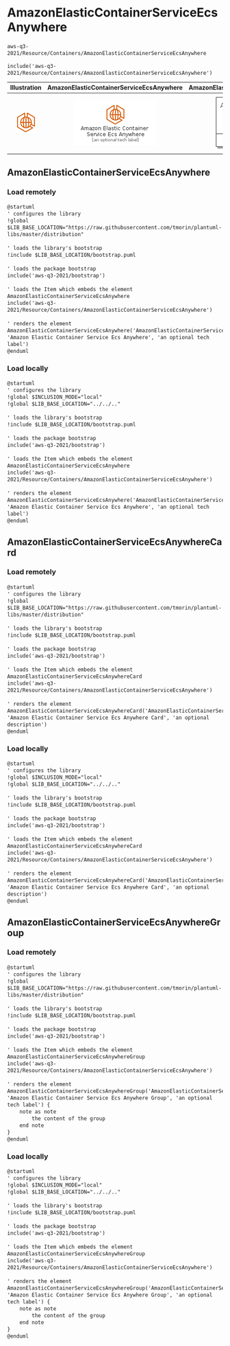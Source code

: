 # AmazonElasticContainerServiceEcsAnywhere


```text
aws-q3-2021/Resource/Containers/AmazonElasticContainerServiceEcsAnywhere
```

```text
include('aws-q3-2021/Resource/Containers/AmazonElasticContainerServiceEcsAnywhere')
```



| Illustration | AmazonElasticContainerServiceEcsAnywhere | AmazonElasticContainerServiceEcsAnywhereCard | AmazonElasticContainerServiceEcsAnywhereGroup |
| :---: | :---: | :---: | :---: |
| ![illustration for Illustration](../../../aws-q3-2021/Resource/Containers/AmazonElasticContainerServiceEcsAnywhere.png) | ![illustration for AmazonElasticContainerServiceEcsAnywhere](../../../aws-q3-2021/Resource/Containers/AmazonElasticContainerServiceEcsAnywhere.Local.png) | ![illustration for AmazonElasticContainerServiceEcsAnywhereCard](../../../aws-q3-2021/Resource/Containers/AmazonElasticContainerServiceEcsAnywhereCard.Local.png) | ![illustration for AmazonElasticContainerServiceEcsAnywhereGroup](../../../aws-q3-2021/Resource/Containers/AmazonElasticContainerServiceEcsAnywhereGroup.Local.png) |




## AmazonElasticContainerServiceEcsAnywhere

### Load remotely
```plantuml
@startuml
' configures the library
!global $LIB_BASE_LOCATION="https://raw.githubusercontent.com/tmorin/plantuml-libs/master/distribution"

' loads the library's bootstrap
!include $LIB_BASE_LOCATION/bootstrap.puml

' loads the package bootstrap
include('aws-q3-2021/bootstrap')

' loads the Item which embeds the element AmazonElasticContainerServiceEcsAnywhere
include('aws-q3-2021/Resource/Containers/AmazonElasticContainerServiceEcsAnywhere')

' renders the element
AmazonElasticContainerServiceEcsAnywhere('AmazonElasticContainerServiceEcsAnywhere', 'Amazon Elastic Container Service Ecs Anywhere', 'an optional tech label')
@enduml
```

### Load locally
```plantuml
@startuml
' configures the library
!global $INCLUSION_MODE="local"
!global $LIB_BASE_LOCATION="../../.."

' loads the library's bootstrap
!include $LIB_BASE_LOCATION/bootstrap.puml

' loads the package bootstrap
include('aws-q3-2021/bootstrap')

' loads the Item which embeds the element AmazonElasticContainerServiceEcsAnywhere
include('aws-q3-2021/Resource/Containers/AmazonElasticContainerServiceEcsAnywhere')

' renders the element
AmazonElasticContainerServiceEcsAnywhere('AmazonElasticContainerServiceEcsAnywhere', 'Amazon Elastic Container Service Ecs Anywhere', 'an optional tech label')
@enduml
```

## AmazonElasticContainerServiceEcsAnywhereCard

### Load remotely
```plantuml
@startuml
' configures the library
!global $LIB_BASE_LOCATION="https://raw.githubusercontent.com/tmorin/plantuml-libs/master/distribution"

' loads the library's bootstrap
!include $LIB_BASE_LOCATION/bootstrap.puml

' loads the package bootstrap
include('aws-q3-2021/bootstrap')

' loads the Item which embeds the element AmazonElasticContainerServiceEcsAnywhereCard
include('aws-q3-2021/Resource/Containers/AmazonElasticContainerServiceEcsAnywhere')

' renders the element
AmazonElasticContainerServiceEcsAnywhereCard('AmazonElasticContainerServiceEcsAnywhereCard', 'Amazon Elastic Container Service Ecs Anywhere Card', 'an optional description')
@enduml
```

### Load locally
```plantuml
@startuml
' configures the library
!global $INCLUSION_MODE="local"
!global $LIB_BASE_LOCATION="../../.."

' loads the library's bootstrap
!include $LIB_BASE_LOCATION/bootstrap.puml

' loads the package bootstrap
include('aws-q3-2021/bootstrap')

' loads the Item which embeds the element AmazonElasticContainerServiceEcsAnywhereCard
include('aws-q3-2021/Resource/Containers/AmazonElasticContainerServiceEcsAnywhere')

' renders the element
AmazonElasticContainerServiceEcsAnywhereCard('AmazonElasticContainerServiceEcsAnywhereCard', 'Amazon Elastic Container Service Ecs Anywhere Card', 'an optional description')
@enduml
```

## AmazonElasticContainerServiceEcsAnywhereGroup

### Load remotely
```plantuml
@startuml
' configures the library
!global $LIB_BASE_LOCATION="https://raw.githubusercontent.com/tmorin/plantuml-libs/master/distribution"

' loads the library's bootstrap
!include $LIB_BASE_LOCATION/bootstrap.puml

' loads the package bootstrap
include('aws-q3-2021/bootstrap')

' loads the Item which embeds the element AmazonElasticContainerServiceEcsAnywhereGroup
include('aws-q3-2021/Resource/Containers/AmazonElasticContainerServiceEcsAnywhere')

' renders the element
AmazonElasticContainerServiceEcsAnywhereGroup('AmazonElasticContainerServiceEcsAnywhereGroup', 'Amazon Elastic Container Service Ecs Anywhere Group', 'an optional tech label') {
    note as note
        the content of the group
    end note
}
@enduml
```

### Load locally
```plantuml
@startuml
' configures the library
!global $INCLUSION_MODE="local"
!global $LIB_BASE_LOCATION="../../.."

' loads the library's bootstrap
!include $LIB_BASE_LOCATION/bootstrap.puml

' loads the package bootstrap
include('aws-q3-2021/bootstrap')

' loads the Item which embeds the element AmazonElasticContainerServiceEcsAnywhereGroup
include('aws-q3-2021/Resource/Containers/AmazonElasticContainerServiceEcsAnywhere')

' renders the element
AmazonElasticContainerServiceEcsAnywhereGroup('AmazonElasticContainerServiceEcsAnywhereGroup', 'Amazon Elastic Container Service Ecs Anywhere Group', 'an optional tech label') {
    note as note
        the content of the group
    end note
}
@enduml
```


